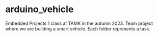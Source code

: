 # arduino_vehicle
Embedded Projects 1 class at TAMK in the autumn 2023. Team project where we are building a smart vehicle. Each folder represents a task.
